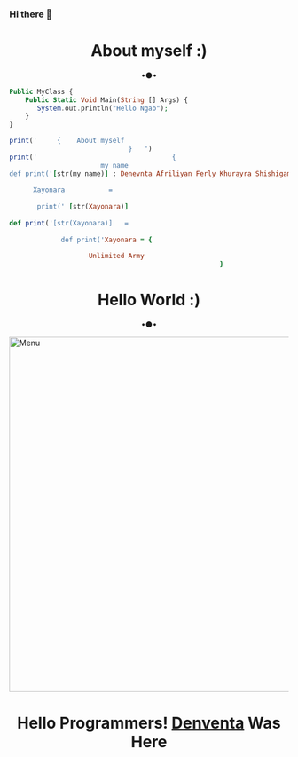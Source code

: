 ### Hi there 👋

<h1 align="center"> About myself :) </h1>
<p align="center">
•●•
    
```php
Public MyClass {
    Public Static Void Main(String [] Args) {
       System.out.println("Hello Ngab");
    }
} 
```
    
```ruby
print('     {    About myself
                              }   ') 
print('                                  {
                       my name
def print('[str(my name)] : Denevnta Afriliyan Ferly Khurayra Shishigami X')
                                                                        }
      Xayonara           = 
    
       print(' [str(Xayonara)]
    
def print('[str(Xayonara)]   = 
    
             def print('Xayonara = {  
    
                    Unlimited Army        
                                                     }
```
<!--
**Shishigami-X/Shishigami-X** is a ✨ _special_ ✨ repository because its `README.md` (this file) appears on your GitHub profile.

Here are some ideas to get you started:

- 🔭 I’m currently working on Programing
- 🌱 I’m currently learning Coding
- 👯 I’m looking to collaborate on ...
- 🤔 I’m looking for help with ...
- 💬 Ask me about ...
- 📫 How to reach me: ...
- 😄 Pronouns: ...
- ⚡ Fun fact: ...
-->

<h1 align="center"> Hello World :) </h1>
<p align="center">
•●•
</p>

<img src="https://github.com/Denventa/Denventa/blob/main/Hello World/status_me_status_90e259db678545f49a41faf12e095d58.jpg" width="640" title="Menu" alt="Menu">

<h1 align="center">
  <b>Hello Programmers!<b> <a href="https://www.facebook.com/Denventa.Xayonara.Team.UnlimitedARMY" target="blank">Denventa</a> Was Here
</h1>
